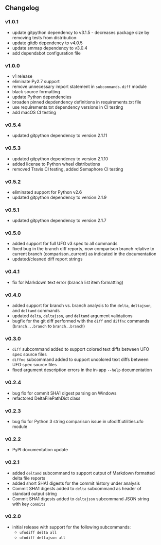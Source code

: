 ## Changelog

### v1.0.1

- update gitpython dependency to v3.1.5 - decreases package size by removing tests from distribution
- update gitdb dependency to v4.0.5
- update smmap dependency to v3.0.4
- add dependabot configuration file

### v1.0.0

- v1 release
- eliminate Py2.7 support
- remove unnecessary import statement in `subcommands.diff` module
- black source formatting
- update Python dependencies
- broaden pinned depdendency definitions in requirements.txt file
- use requirements.txt dependency versions in CI testing
- add macOS CI testing

### v0.5.4

- updated gitpython dependency to version 2.1.11

### v0.5.3

- updated gitpython dependency to version 2.1.10
- added license to Python wheel distributions
- removed Travis CI testing, added Semaphore CI testing

### v0.5.2

- eliminated support for Python v2.6
- updated gitpython dependency to version 2.1.9

### v0.5.1

- updated gitpython dependency to version 2.1.7

### v0.5.0

- added support for full UFO v3 spec to all commands
- fixed bug in the branch diff reports, now comparison branch relative to current branch (comparison..current) as indicated in the documentation
- updated/cleaned diff report strings

### v0.4.1

- fix for Markdown text error (branch list item formatting)

### v0.4.0

- added support for branch vs. branch analysis to the `delta`, `deltajson`, and `deltamd` commands
- updated `delta`, `deltajson`, and `deltamd` argument validations
- bugfix for the git diff performed with the `diff` and `diffnc` commands (`branch...branch` to `branch..branch`)

### v0.3.0

- `diff` subcommand added to support colored text diffs between UFO spec source files
- `diffnc` subcommand added to support uncolored text diffs between UFO spec source files
- fixed argument description errors in the in-app `--help` documentation

### v0.2.4

- bug fix for commit SHA1 digest parsing on Windows
- refactored DeltaFilePathDict class

### v0.2.3

- bug fix for Python 3 string comparison issue in ufodiff.utilities.ufo module

### v0.2.2

- PyPI documentation update

### v0.2.1

- added `deltamd` subcommand to support output of Markdown formatted delta file reports
- added short SHA1 digests for the commit history under analysis
- Commit SHA1 digests added to `delta` subcommand as header of standard output string
- Commit SHA1 digests added to `deltajson` subcommand JSON string with key `commits`

### v0.2.0

- initial release with support for the following subcommands:
  - `ufodiff delta all`
  - `ufodiff deltajson all`

